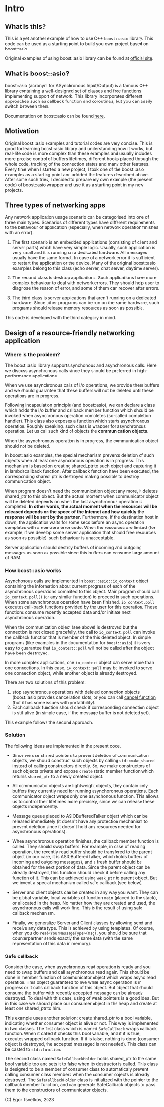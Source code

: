 # Intro

## What is this? 

This is a yet another example of how to use C++ `boost::asio` library. This code
can be used as a starting point to build you own project based on boost::asio.

Original examples of using boost::asio library can be found at
[official site](https://www.boost.org/doc/libs/master/doc/html/boost_asio/examples.html).


## What is boost::asio?

boost::asio (acronym for ASynchronous Input/Output) is a famous C++ library containing
a well-designed set of classes and free functions implementing support of network.
This library incorporates different approaches such as callback function and coroutines,
but you can easily switch between them.

Documentation on boost::asio can be found [here](https://beta.boost.org/doc/libs/develop/doc/html/boost_asio.html).


## Motivation

Original boost::asio examples and tutorial codes are very concise. This is good
for learning boost::asio library and understanding how it works, but real-life code 
is more complex than these examples and usually includes more precise control of 
buffers lifetimes, different hooks placed through the whole code, tracking of
the connection status and many other features. Every time when I started a new project, 
I took one of the boost::asio examples as a starting point and addded the features
described above. After some such tries, I decided to prepare my own
example (the present code) of boost::asio wrapper and use it as a starting point in
my new projects.

## Three types of networking apps

Any network application usage scenario can be categorised into one of three main types.
Scenarios of different types have different requirements to the behaviour of application
(especially, when network operation finishes with an error).

1. The first scenario is an embedded applications (consisting of client and server parts) which have very simple logic. 
Usually, such application is very small and it is running on a dedicated hardware. All
messages usually have the same format. In case of a network error it is sufficient to restart 
the application or the device. Many of the original boost::asio examples belong to this class
(echo server, chat server, daytime server).

2. The second class is desktop applications. Such applications have more complex
behaviour to deal with network errors. They should help user to diagnose the reason
of error, and some of them can recover after errors.

3. The third class is server applications that aren't running on a dedicated hardware.
Since other programs can be run on the same hardware, such programs should release
memory resources as soon as possible. 

This code is developed with the third category in mind.

## Design of a resource-friendly networking application

### Where is the problem?

The boost::asio library supports synchonous and asynchronous calls. Here we discuss
asynchronous calls since they should be preferred in high-performance applications.

When we use asynchronous calls of i/o operations, we provide them buffers and
we should guarantee that these buffers will not be deleted until these operations
are in progress. 

Following incapsulation principle (and boost::asio), we can declare a class which holds the i/o buffer
and callback member function which should be invoked when asynchronous operation
completes (so-called completion handler). This class also exposes a function which
starts asynchronous operation. Roughly speaking, such class is wrapper for 
asynchronous operation. Let us call such kind of objects the **communication objects**.

When the asynchronous operation is in progress, the communication object should not
be deleted. 

In boost::asio examples, the special mechanism prevents deletion of such objects 
when at least one asyncronous operation is in progress. This mechanism is based
on creating  shared_ptr to such object and capturing it in lambdacallback function.
After callback function have been executed, the corresponding shared_ptr is destroyed
making possible to destroy communication object.

When program doesn't need the communication object any more, it deletes shared_ptr 
to this object. But the actual moment when communicator object will be 
deleted depends on when the last asynchronous operation is completed.
**In other words, the actual moment when the resources will be released depends
on the speed of the Internet and how quickly the response will be sent by the partner**.
Furthermore, if the destination host in
down, the application waits for some secs before an async operation completes with a non-zero
error code. 
When the resources are limited (for example, 
if we develop some server application that should free resources as soon as 
possible), such behaviour is unacceptable. 

Server application should destroy buffers of incoming and outgoing messages as soon as possible
since this buffers can consume large amount of RAM.


### How boost::asio works

Asynchonous calls are implemented in `boost::asio::io_context` object containing the information about current
progress of each of the asynchronous operations commited to this object. Main program should call `io_context.poll()` (or any similar function)
to proceed in such operations. When some asynchronous operation have been finished, `io_context.poll`
executes call-back functions provided by the user for this operation. 
These functions consume recently accepted data and/or
initiate next asynchronous operation. 

When the communication object (see above) is destroyed but the connection is not closed gracefully,
the call to `io_context.poll` can invoke the callback function that is member of the
this deleted object. In simple programs (like examples in the documentation for
`boost::asio`) it is very easy to guarantee that `io_context::poll` will not be called
after the object have been destroyed.

In more complex applications, one `io_context` object can serve more than one connections. In this case,
`io_context::poll` may be invoked to serve one connection object, while another object is already destroyed.

There are two solutions of this problem:
1. stop asynchronous operations with deleted connection objects (boost::asio provides cancellation slots, 
or you can call [cancel function](https://www.boost.org/doc/libs/1_83_0/doc/html/boost_asio/reference/basic_stream_socket/cancel/overload2.html)
(but it has some issues with portatibility).
2. Each callback function should check if corresponding connection object is still alive (in simple case,
if the message buffer is not deleted yet). 

This example follows the second approach.

### Solution

The following ideas are implemented in the present code.

- Since we use shared pointers to prevent deletion of communication objects, we should construct such objects by calling `std::make_shared` instead of calling
constructors directly. So, we make constructors of such objects private and expose `create` static member function which
returns `shared_ptr` to a newly created object. 

- All communicator objects are lightweight objects, they contain only buffers they currently need for running asynchoronous
operations. Each communicator object wraps only one asynchonous function. This allows us to control their lifetimes more precisely,
since we can release these objects independently.

- Message queue placed to ASIOBufferedTalker object which can be released immediately (it doesn't have any protection mechanism 
to prevent deletion since it doesn't hold any resources needed for asynchronous operations).

- When asynchronous operation finishes, the callback member function is called. They should swap buffers. For example, 
in case of reading operation, the recently read buffer should be transfered to the parent object (in our case, it is
ASIOBufferedTalker, which holds
buffers of incoming and outgoing messages),
and a fresh buffer should be obtained for the next portion of data. Since the parent object can be already destroyed,
this function should check it before calling any function of it. This can be achieved using `weak_ptr` to parent object.
But we invent a special mechanism called safe callback (see below).

- Server and client objects can be created in any way you want. They can be global variable, local variables of function `main` (placed to the stack), 
or allocated in the heap. No matter how they are created and used, the asynchronous calls will work fine. This is the result of 
using safe callback mechanism.


- Finally, we generalize Server and Client classes by allowing send and receive any data type. This is achieved
by using templates. Of course, when you do `read<YourMessageType>(msg)`, you should be sure that counterpartner sends exactly the same data 
(with the same representation of this data in memory).


### Safe callback

Consider the case, when asynchronous read operation is ready and you need to swap buffers and call asynchronous read again. This
should be done in member function of communicator object which wraps async read operation. This object guaranteed to live while
async operation is in progress or it calls callback function of this object. But object that should consume the buffer with
recently accepted message can be already destroyed. To deal with this case, using of weak pointers is a good idea. But in this
case we should place our consumer object in the heap and create at least one shared_ptr to him.

This example uses another solution: create shared_ptr to a bool variable, indicating whether consumer object is alive or not. This
way is implemented in two classes. The first class which is named `SafeCallback` wraps callback function. When it called it checks 
this bool variable, and if it is true, executes wrapped callback function. If it is false, nothing is done (consumer object is destroyed,
the accepted messaged is not needed). This class can be casted to `std::function`.

The second class named `SafeCallbackHolder` holds shared_ptr to the same bool variable too and sets it to false when its destructor
is called. This class is designed to be a member of consumer class to automaticaly prevent calling consumer class members when the
consumer objects is already destroyed. The `SafeCallbackHolder` class is initialized with the pointer to the callback member function,
and can generate SafeCallback objects to pass them to the constructors of communicator objects. 


(C) Egor Tsvetkov, 2023

